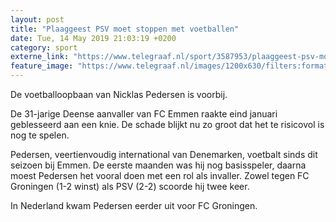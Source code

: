 ```yaml
---
layout: post
title: "Plaaggeest PSV moet stoppen met voetballen"
date: Tue, 14 May 2019 21:03:19 +0200
category: sport
externe_link: "https://www.telegraaf.nl/sport/3587953/plaaggeest-psv-moet-stoppen-met-voetballen"
feature_image: "https://www.telegraaf.nl/images/1200x630/filters:format(jpeg):quality(80)/cdn-kiosk-api.telegraaf.nl/efdf2886-767a-11e9-992a-0255c322e81b.jpg"
---
```


<p class="intro">De voetballoopbaan van Nicklas Pedersen is voorbij.</p> <p>De 31-jarige Deense aanvaller van FC Emmen raakte eind januari geblesseerd aan een knie. De schade blijkt nu zo groot dat het te risicovol is nog te spelen.</p><p>Pedersen, veertienvoudig international van Denemarken, voetbalt sinds dit seizoen bij Emmen. De eerste maanden was hij nog basisspeler, daarna moest Pedersen het vooral doen met een rol als invaller. Zowel tegen FC Groningen (1-2 winst) als PSV (2-2) scoorde hij twee keer.</p><p>In Nederland kwam Pedersen eerder uit voor FC Groningen.</p>
